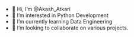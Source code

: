 - 👋 Hi, I’m @Akash_Atkari
- 👀 I’m interested in Python Development 
- 🌱 I’m currently learning Data Engineering 
- 💞️ I’m looking to collaborate on various projects.

<!---
Ak12134/Ak12134 is a ✨ special ✨ repository because its `README.md` (this file) appears on your GitHub profile.
You can click the Preview link to take a look at your changes.
--->
